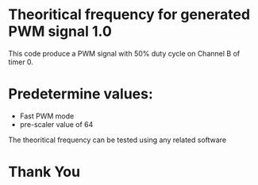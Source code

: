# Theoritical frequency for generated PWM signal 1.0

This code produce a PWM signal with 50% duty cycle on Channel B of timer 0.

# Predetermine values:

- Fast PWM mode
- pre-scaler value of 64

The theoritical frequency can be tested using any related software

# Thank You

